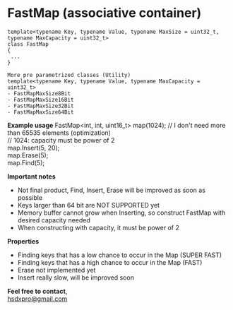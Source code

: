 # FastMap (associative container)  

    template<typename Key, typename Value, typename MaxSize = uint32_t, typename MaxCapacity = uint32_t>
    class FastMap
    {
     ...
    }
    
    More pre parametrized classes (Utility)
    template<typename Key, typename Value, typename MaxCapacity = uint32_t>  
    - FastMapMaxSize8Bit  
    - FastMapMaxSize16Bit  
    - FastMapMaxSize32Bit  
    - FastMapMaxSize64Bit  

**Example usage**
    FastMap<int, int, uint16_t> map(1024); // I don't need more than 65535 elements (optimization)  
                                           // 1024: capacity must be power of 2  
    map.Insert(5, 20);  
    map.Erase(5);  
    map.Find(5);  

**Important notes**
 * Not final product, Find, Insert, Erase will be improved as soon as possible
 * Keys larger than 64 bit are NOT SUPPORTED yet
 * Memory buffer cannot grow when Inserting, so construct FastMap with desired capacity needed
 * When constructing with capacity, it must be power of 2

**Properties**
 * Finding keys that has a low chance to occur in the Map (SUPER FAST)
 * Finding keys that has a high chance to occur in the Map (FAST)
 * Erase not implemented yet
 * Insert really slow, will be improved soon

**Feel free to contact**,  
 hsdxpro@gmail.com

